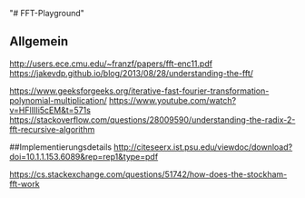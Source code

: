"# FFT-Playground" 

## Allgemein

http://users.ece.cmu.edu/~franzf/papers/fft-enc11.pdf
https://jakevdp.github.io/blog/2013/08/28/understanding-the-fft/

https://www.geeksforgeeks.org/iterative-fast-fourier-transformation-polynomial-multiplication/
https://www.youtube.com/watch?v=HFlIIIi5cEM&t=571s
https://stackoverflow.com/questions/28009590/understanding-the-radix-2-fft-recursive-algorithm

##Implementierungsdetails
http://citeseerx.ist.psu.edu/viewdoc/download?doi=10.1.1.153.6089&rep=rep1&type=pdf

https://cs.stackexchange.com/questions/51742/how-does-the-stockham-fft-work

